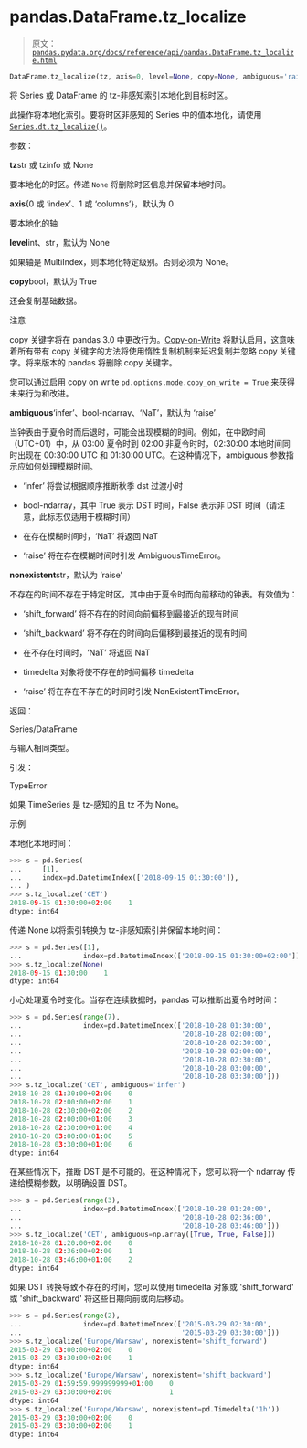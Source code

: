 # pandas.DataFrame.tz_localize

> 原文：[`pandas.pydata.org/docs/reference/api/pandas.DataFrame.tz_localize.html`](https://pandas.pydata.org/docs/reference/api/pandas.DataFrame.tz_localize.html)

```py
DataFrame.tz_localize(tz, axis=0, level=None, copy=None, ambiguous='raise', nonexistent='raise')
```

将 Series 或 DataFrame 的 tz-非感知索引本地化到目标时区。

此操作将本地化索引。要将时区非感知的 Series 中的值本地化，请使用 [`Series.dt.tz_localize()`](https://pandas.pydata.org/docs/dev/user_guide/copy_on_write.html)。

参数：

**tz**str 或 tzinfo 或 None

要本地化的时区。传递 `None` 将删除时区信息并保留本地时间。

**axis**{0 或 ‘index’、1 或 ‘columns’}，默认为 0

要本地化的轴

**level**int、str，默认为 None

如果轴是 MultiIndex，则本地化特定级别。否则必须为 None。

**copy**bool，默认为 True

还会复制基础数据。

注意

copy 关键字将在 pandas 3.0 中更改行为。[Copy-on-Write](https://pandas.pydata.org/docs/dev/user_guide/copy_on_write.html) 将默认启用，这意味着所有带有 copy 关键字的方法将使用惰性复制机制来延迟复制并忽略 copy 关键字。将来版本的 pandas 将删除 copy 关键字。

您可以通过启用 copy on write `pd.options.mode.copy_on_write = True` 来获得未来行为和改进。

**ambiguous**‘infer’、bool-ndarray、‘NaT’，默认为 ‘raise’

当钟表由于夏令时而后退时，可能会出现模糊的时间。例如，在中欧时间（UTC+01）中，从 03:00 夏令时到 02:00 非夏令时时，02:30:00 本地时间同时出现在 00:30:00 UTC 和 01:30:00 UTC。在这种情况下，ambiguous 参数指示应如何处理模糊时间。

+   ‘infer’ 将尝试根据顺序推断秋季 dst 过渡小时

+   bool-ndarray，其中 True 表示 DST 时间，False 表示非 DST 时间（请注意，此标志仅适用于模糊时间）

+   在存在模糊时间时，‘NaT’ 将返回 NaT

+   ‘raise’ 将在存在模糊时间时引发 AmbiguousTimeError。

**nonexistent**str，默认为 ‘raise’

不存在的时间不存在于特定时区，其中由于夏令时而向前移动的钟表。有效值为：

+   ‘shift_forward’ 将不存在的时间向前偏移到最接近的现有时间

+   ‘shift_backward’ 将不存在的时间向后偏移到最接近的现有时间

+   在不存在时间时，‘NaT’ 将返回 NaT

+   timedelta 对象将使不存在的时间偏移 timedelta

+   ‘raise’ 将在存在不存在的时间时引发 NonExistentTimeError。

返回：

Series/DataFrame

与输入相同类型。

引发：

TypeError

如果 TimeSeries 是 tz-感知的且 tz 不为 None。

示例

本地化本地时间：

```py
>>> s = pd.Series(
...     [1],
...     index=pd.DatetimeIndex(['2018-09-15 01:30:00']),
... )
>>> s.tz_localize('CET')
2018-09-15 01:30:00+02:00    1
dtype: int64 
```

传递 None 以将索引转换为 tz-非感知索引并保留本地时间：

```py
>>> s = pd.Series([1],
...               index=pd.DatetimeIndex(['2018-09-15 01:30:00+02:00']))
>>> s.tz_localize(None)
2018-09-15 01:30:00    1
dtype: int64 
```

小心处理夏令时变化。当存在连续数据时，pandas 可以推断出夏令时时间：

```py
>>> s = pd.Series(range(7),
...               index=pd.DatetimeIndex(['2018-10-28 01:30:00',
...                                       '2018-10-28 02:00:00',
...                                       '2018-10-28 02:30:00',
...                                       '2018-10-28 02:00:00',
...                                       '2018-10-28 02:30:00',
...                                       '2018-10-28 03:00:00',
...                                       '2018-10-28 03:30:00']))
>>> s.tz_localize('CET', ambiguous='infer')
2018-10-28 01:30:00+02:00    0
2018-10-28 02:00:00+02:00    1
2018-10-28 02:30:00+02:00    2
2018-10-28 02:00:00+01:00    3
2018-10-28 02:30:00+01:00    4
2018-10-28 03:00:00+01:00    5
2018-10-28 03:30:00+01:00    6
dtype: int64 
```

在某些情况下，推断 DST 是不可能的。在这种情况下，您可以将一个 ndarray 传递给模糊参数，以明确设置 DST。

```py
>>> s = pd.Series(range(3),
...               index=pd.DatetimeIndex(['2018-10-28 01:20:00',
...                                       '2018-10-28 02:36:00',
...                                       '2018-10-28 03:46:00']))
>>> s.tz_localize('CET', ambiguous=np.array([True, True, False]))
2018-10-28 01:20:00+02:00    0
2018-10-28 02:36:00+02:00    1
2018-10-28 03:46:00+01:00    2
dtype: int64 
```

如果 DST 转换导致不存在的时间，您可以使用 timedelta 对象或 'shift_forward' 或 'shift_backward' 将这些日期向前或向后移动。

```py
>>> s = pd.Series(range(2),
...               index=pd.DatetimeIndex(['2015-03-29 02:30:00',
...                                       '2015-03-29 03:30:00']))
>>> s.tz_localize('Europe/Warsaw', nonexistent='shift_forward')
2015-03-29 03:00:00+02:00    0
2015-03-29 03:30:00+02:00    1
dtype: int64
>>> s.tz_localize('Europe/Warsaw', nonexistent='shift_backward')
2015-03-29 01:59:59.999999999+01:00    0
2015-03-29 03:30:00+02:00              1
dtype: int64
>>> s.tz_localize('Europe/Warsaw', nonexistent=pd.Timedelta('1h'))
2015-03-29 03:30:00+02:00    0
2015-03-29 03:30:00+02:00    1
dtype: int64 
```

